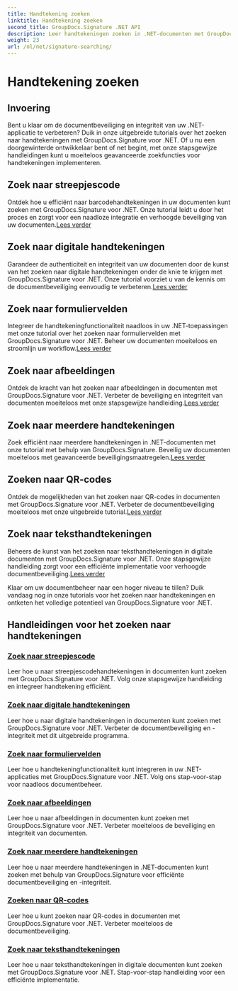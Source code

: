 ```yaml
---
title: Handtekening zoeken
linktitle: Handtekening zoeken
second_title: GroupDocs.Signature .NET API
description: Leer handtekeningen zoeken in .NET-documenten met GroupDocs.Signature voor .NET-tutorials. Verbeter de beveiliging met zoekopdrachten op streepjescodes, digitaal, afbeeldingen, tekst en QR-codes.
weight: 23
url: /nl/net/signature-searching/
---
```


# Handtekening zoeken

## Invoering

Bent u klaar om de documentbeveiliging en integriteit van uw .NET-applicatie te verbeteren? Duik in onze uitgebreide tutorials over het zoeken naar handtekeningen met GroupDocs.Signature voor .NET. Of u nu een doorgewinterde ontwikkelaar bent of net begint, met onze stapsgewijze handleidingen kunt u moeiteloos geavanceerde zoekfuncties voor handtekeningen implementeren.

## Zoek naar streepjescode
 Ontdek hoe u efficiënt naar barcodehandtekeningen in uw documenten kunt zoeken met GroupDocs.Signature voor .NET. Onze tutorial leidt u door het proces en zorgt voor een naadloze integratie en verhoogde beveiliging van uw documenten.[Lees verder](./search-for-barcode/)

## Zoek naar digitale handtekeningen
 Garandeer de authenticiteit en integriteit van uw documenten door de kunst van het zoeken naar digitale handtekeningen onder de knie te krijgen met GroupDocs.Signature voor .NET. Onze tutorial voorziet u van de kennis om de documentbeveiliging eenvoudig te verbeteren.[Lees verder](./search-for-digital-signatures/)

## Zoek naar formuliervelden
Integreer de handtekeningfunctionaliteit naadloos in uw .NET-toepassingen met onze tutorial over het zoeken naar formuliervelden met GroupDocs.Signature voor .NET. Beheer uw documenten moeiteloos en stroomlijn uw workflow.[Lees verder](./search-for-form-fields/)

## Zoek naar afbeeldingen
 Ontdek de kracht van het zoeken naar afbeeldingen in documenten met GroupDocs.Signature voor .NET. Verbeter de beveiliging en integriteit van documenten moeiteloos met onze stapsgewijze handleiding.[Lees verder](./search-for-images/)

## Zoek naar meerdere handtekeningen
 Zoek efficiënt naar meerdere handtekeningen in .NET-documenten met onze tutorial met behulp van GroupDocs.Signature. Beveilig uw documenten moeiteloos met geavanceerde beveiligingsmaatregelen.[Lees verder](./search-for-multiple-signatures/)

## Zoeken naar QR-codes
 Ontdek de mogelijkheden van het zoeken naar QR-codes in documenten met GroupDocs.Signature voor .NET. Verbeter de documentbeveiliging moeiteloos met onze uitgebreide tutorial.[Lees verder](./search-for-qr-codes/)

## Zoek naar teksthandtekeningen
Beheers de kunst van het zoeken naar teksthandtekeningen in digitale documenten met GroupDocs.Signature voor .NET. Onze stapsgewijze handleiding zorgt voor een efficiënte implementatie voor verhoogde documentbeveiliging.[Lees verder](./search-for-text-signatures/)

Klaar om uw documentbeheer naar een hoger niveau te tillen? Duik vandaag nog in onze tutorials voor het zoeken naar handtekeningen en ontketen het volledige potentieel van GroupDocs.Signature voor .NET.

## Handleidingen voor het zoeken naar handtekeningen
### [Zoek naar streepjescode](./search-for-barcode/)
Leer hoe u naar streepjescodehandtekeningen in documenten kunt zoeken met GroupDocs.Signature voor .NET. Volg onze stapsgewijze handleiding en integreer handtekening efficiënt.
### [Zoek naar digitale handtekeningen](./search-for-digital-signatures/)
Leer hoe u naar digitale handtekeningen in documenten kunt zoeken met GroupDocs.Signature voor .NET. Verbeter de documentbeveiliging en -integriteit met dit uitgebreide programma.
### [Zoek naar formuliervelden](./search-for-form-fields/)
Leer hoe u handtekeningfunctionaliteit kunt integreren in uw .NET-applicaties met GroupDocs.Signature voor .NET. Volg ons stap-voor-stap voor naadloos documentbeheer.
### [Zoek naar afbeeldingen](./search-for-images/)
Leer hoe u naar afbeeldingen in documenten kunt zoeken met GroupDocs.Signature voor .NET. Verbeter moeiteloos de beveiliging en integriteit van documenten.
### [Zoek naar meerdere handtekeningen](./search-for-multiple-signatures/)
Leer hoe u naar meerdere handtekeningen in .NET-documenten kunt zoeken met behulp van GroupDocs.Signature voor efficiënte documentbeveiliging en -integriteit.
### [Zoeken naar QR-codes](./search-for-qr-codes/)
Leer hoe u kunt zoeken naar QR-codes in documenten met GroupDocs.Signature voor .NET. Verbeter moeiteloos de documentbeveiliging.
### [Zoek naar teksthandtekeningen](./search-for-text-signatures/)
Leer hoe u naar teksthandtekeningen in digitale documenten kunt zoeken met GroupDocs.Signature voor .NET. Stap-voor-stap handleiding voor een efficiënte implementatie.
